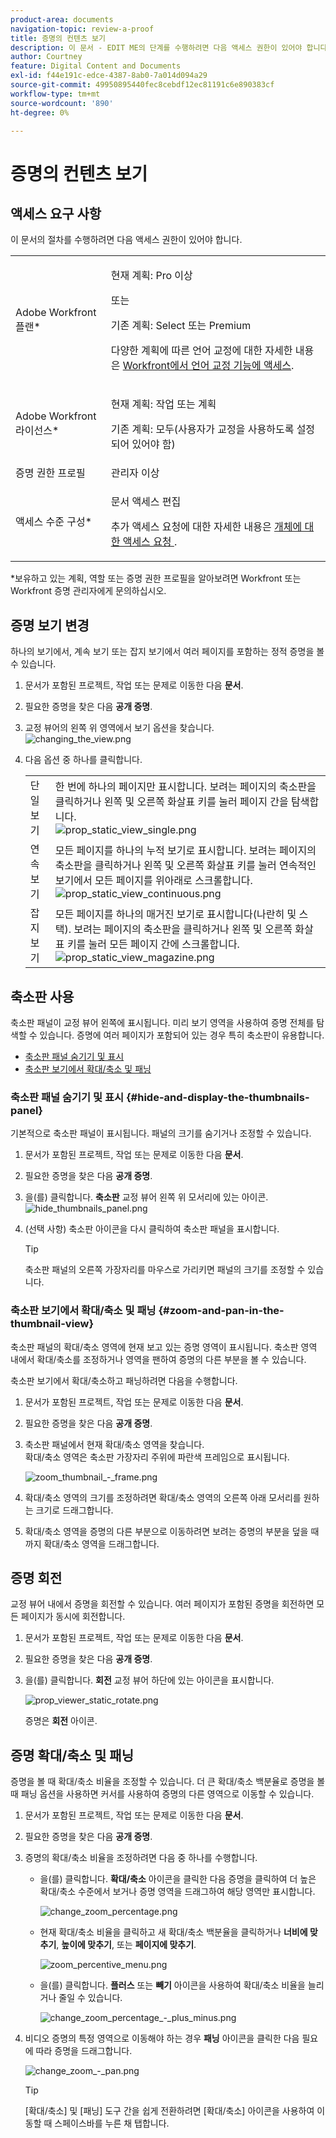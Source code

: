 ```yaml
---
product-area: documents
navigation-topic: review-a-proof
title: 증명의 컨텐츠 보기
description: 이 문서 - EDIT ME의 단계를 수행하려면 다음 액세스 권한이 있어야 합니다.
author: Courtney
feature: Digital Content and Documents
exl-id: f44e191c-edce-4387-8ab0-7a014d094a29
source-git-commit: 49950895440fec8cebdf12ec81191c6e890383cf
workflow-type: tm+mt
source-wordcount: '890'
ht-degree: 0%

---
```


# 증명의 컨텐츠 보기

## 액세스 요구 사항

이 문서의 절차를 수행하려면 다음 액세스 권한이 있어야 합니다.

<table style="table-layout:auto"> 
 <col> 
 <col> 
 <tbody> 
  <tr> 
   <td role="rowheader">Adobe Workfront 플랜*</td> 
   <td> <p>현재 계획: Pro 이상</p> <p>또는</p> <p>기존 계획: Select 또는 Premium</p> <p>다양한 계획에 따른 언어 교정에 대한 자세한 내용은 <a href="/help/quicksilver/administration-and-setup/manage-workfront/configure-proofing/access-to-proofing-functionality.md" class="MCXref xref">Workfront에서 언어 교정 기능에 액세스</a>.</p> </td> 
  </tr> 
  <tr> 
   <td role="rowheader">Adobe Workfront 라이선스*</td> 
   <td> <p>현재 계획: 작업 또는 계획</p> <p>기존 계획: 모두(사용자가 교정을 사용하도록 설정되어 있어야 함)</p> </td> 
  </tr> 
  <tr> 
   <td role="rowheader">증명 권한 프로필 </td> 
   <td>관리자 이상</td> 
  </tr> 
  <tr> 
   <td role="rowheader">액세스 수준 구성*</td> 
   <td> <p>문서 액세스 편집</p> <p>추가 액세스 요청에 대한 자세한 내용은 <a href="../../../../workfront-basics/grant-and-request-access-to-objects/request-access.md" class="MCXref xref">개체에 대한 액세스 요청 </a>.</p> </td> 
  </tr> 
 </tbody> 
</table>

&#42;보유하고 있는 계획, 역할 또는 증명 권한 프로필을 알아보려면 Workfront 또는 Workfront 증명 관리자에게 문의하십시오.

## 증명 보기 변경

하나의 보기에서, 계속 보기 또는 잡지 보기에서 여러 페이지를 포함하는 정적 증명을 볼 수 있습니다.

1. 문서가 포함된 프로젝트, 작업 또는 문제로 이동한 다음 **문서**.
1. 필요한 증명을 찾은 다음 **공개 증명**.

1. 교정 뷰어의 왼쪽 위 영역에서 보기 옵션을 찾습니다.\
   ![changing_the_view.png](assets/changing-the-view-350x213.png)

1. 다음 옵션 중 하나를 클릭합니다.

   <table style="table-layout:auto"> 
    <col> 
    <col> 
    <tbody> 
     <tr> 
      <td role="rowheader">단일 보기</td> 
      <td>한 번에 하나의 페이지만 표시합니다. 보려는 페이지의 축소판을 클릭하거나 왼쪽 및 오른쪽 화살표 키를 눌러 페이지 간을 탐색합니다.<br><img src="assets/proof-static-view-single.png" alt="prop_static_view_single.png"></td> 
     </tr> 
     <tr> 
      <td role="rowheader">연속 보기</td> 
      <td>모든 페이지를 하나의 누적 보기로 표시합니다. 보려는 페이지의 축소판을 클릭하거나 왼쪽 및 오른쪽 화살표 키를 눌러 연속적인 보기에서 모든 페이지를 위아래로 스크롤합니다.<br><img src="assets/proof-static-view-continuous.png" alt="prop_static_view_continuous.png"></td> 
     </tr> 
     <tr> 
      <td role="rowheader">잡지 보기</td> 
      <td>모든 페이지를 하나의 매거진 보기로 표시합니다(나란히 및 스택). 보려는 페이지의 축소판을 클릭하거나 왼쪽 및 오른쪽 화살표 키를 눌러 모든 페이지 간에 스크롤합니다.<br><img src="assets/proof-static-view-magazine.png" alt="prop_static_view_magazine.png"></td> 
     </tr> 
    </tbody> 
   </table>

## 축소판 사용

축소판 패널이 교정 뷰어 왼쪽에 표시됩니다. 미리 보기 영역을 사용하여 증명 전체를 탐색할 수 있습니다. 증명에 여러 페이지가 포함되어 있는 경우 특히 축소판이 유용합니다.

* [축소판 패널 숨기기 및 표시](#hide-and-display-the-thumbnails-panel)
* [축소판 보기에서 확대/축소 및 패닝](#zoom-and-pan-in-the-thumbnail-view)

### 축소판 패널 숨기기 및 표시 {#hide-and-display-the-thumbnails-panel}

기본적으로 축소판 패널이 표시됩니다. 패널의 크기를 숨기거나 조정할 수 있습니다.

1. 문서가 포함된 프로젝트, 작업 또는 문제로 이동한 다음 **문서**.
1. 필요한 증명을 찾은 다음 **공개 증명**.

1. 을(를) 클릭합니다. **축소판** 교정 뷰어 왼쪽 위 모서리에 있는 아이콘.\
   ![hide_thumbnails_panel.png](assets/hide-thumbnails-panel-350x213.png)

1. (선택 사항) 축소판 아이콘을 다시 클릭하여 축소판 패널을 표시합니다.

   >[!TIP]
   >
   >축소판 패널의 오른쪽 가장자리를 마우스로 가리키면 패널의 크기를 조정할 수 있습니다.

### 축소판 보기에서 확대/축소 및 패닝 {#zoom-and-pan-in-the-thumbnail-view}

축소판 패널의 확대/축소 영역에 현재 보고 있는 증명 영역이 표시됩니다. 축소판 영역 내에서 확대/축소를 조정하거나 영역을 팬하여 증명의 다른 부분을 볼 수 있습니다.

축소판 보기에서 확대/축소하고 패닝하려면 다음을 수행합니다.

1. 문서가 포함된 프로젝트, 작업 또는 문제로 이동한 다음 **문서**.
1. 필요한 증명을 찾은 다음 **공개 증명**.

1. 축소판 패널에서 현재 확대/축소 영역을 찾습니다.\
   확대/축소 영역은 축소판 가장자리 주위에 파란색 프레임으로 표시됩니다.

   ![zoom_thumbnail_-_frame.png](assets/zoom-thumbnail---frame-350x215.png)

1. 확대/축소 영역의 크기를 조정하려면 확대/축소 영역의 오른쪽 아래 모서리를 원하는 크기로 드래그합니다.
1. 확대/축소 영역을 증명의 다른 부분으로 이동하려면 보려는 증명의 부분을 덮을 때까지 확대/축소 영역을 드래그합니다.

## 증명 회전

교정 뷰어 내에서 증명을 회전할 수 있습니다. 여러 페이지가 포함된 증명을 회전하면 모든 페이지가 동시에 회전합니다.

1. 문서가 포함된 프로젝트, 작업 또는 문제로 이동한 다음 **문서**.
1. 필요한 증명을 찾은 다음 **공개 증명**.

1. 을(를) 클릭합니다. **회전** 교정 뷰어 하단에 있는 아이콘을 표시합니다.

   ![prop_viewer_static_rotate.png](assets/proof-viewer-static-rotate-350x36.png)

   증명은 **회전** 아이콘.

## 증명 확대/축소 및 패닝

증명을 볼 때 확대/축소 비율을 조정할 수 있습니다. 더 큰 확대/축소 백분율로 증명을 볼 때 패닝 옵션을 사용하면 커서를 사용하여 증명의 다른 영역으로 이동할 수 있습니다.

1. 문서가 포함된 프로젝트, 작업 또는 문제로 이동한 다음 **문서**.
1. 필요한 증명을 찾은 다음 **공개 증명**.

1. 증명의 확대/축소 비율을 조정하려면 다음 중 하나를 수행합니다.

   * 을(를) 클릭합니다. **확대/축소** 아이콘을 클릭한 다음 증명을 클릭하여 더 높은 확대/축소 수준에서 보거나 증명 영역을 드래그하여 해당 영역만 표시합니다.

      ![change_zoom_percentage.png](assets/change-zoom-percentage-350x36.png)

   * 현재 확대/축소 비율을 클릭하고 새 확대/축소 백분율을 클릭하거나 **너비에 맞추기**, **높이에 맞추기**, 또는 **페이지에 맞추기**.

      ![zoom_percentive_menu.png](assets/zoom-percentage-menu-350x245.png)

   * 을(를) 클릭합니다. **플러스** 또는 **빼기** 아이콘을 사용하여 확대/축소 비율을 늘리거나 줄일 수 있습니다.

      ![change_zoom_percentage_-_plus_minus.png](assets/change-zoom-percentage---plus-minus-350x36.png)

1. 비디오 증명의 특정 영역으로 이동해야 하는 경우 **패닝** 아이콘을 클릭한 다음 필요에 따라 증명을 드래그합니다.

   ![change_zoom_-_pan.png](assets/change-zoom---pan-350x36.png)

   >[!TIP]
   >
   >[확대/축소] 및 [패닝] 도구 간을 쉽게 전환하려면 [확대/축소] 아이콘을 사용하여 이동할 때 스페이스바를 누른 채 탭합니다.
